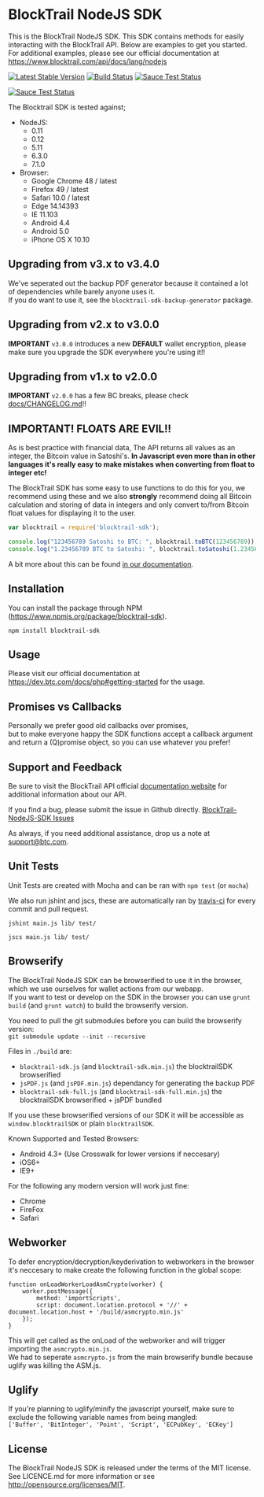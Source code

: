 BlockTrail NodeJS SDK
=====================
This is the BlockTrail NodeJS SDK. This SDK contains methods for easily interacting with the BlockTrail API.
Below are examples to get you started. For additional examples, please see our official documentation
at https://www.blocktrail.com/api/docs/lang/nodejs

[![Latest Stable Version](https://badge.fury.io/js/blocktrail-sdk.svg)](https://www.npmjs.org/package/blocktrail-sdk)
[![Build Status](https://travis-ci.org/blocktrail/blocktrail-sdk-nodejs.png?branch=master)](https://travis-ci.org/blocktrail/blocktrail-sdk-nodejs)
[![Sauce Test Status](https://saucelabs.com/buildstatus/team_blocktrail)](https://saucelabs.com/u/team_blocktrail)


[![Sauce Test Status](https://saucelabs.com/browser-matrix/team_blocktrail.svg)](https://saucelabs.com/u/team_blocktrail)

The Blocktrail SDK is tested against;  
 - NodeJS:
   - 0.11
   - 0.12
   - 5.11
   - 6.3.0
   - 7.1.0
 - Browser:
   - Google Chrome 48 / latest
   - Firefox 49 / latest
   - Safari 10.0 / latest
   - Edge 14.14393
   - IE 11.103
   - Android 4.4
   - Android 5.0
   - iPhone OS X 10.10


Upgrading from v3.x to v3.4.0
-----------------------------
We've seperated out the backup PDF generator because it contained a lot of dependencies while barely anyone uses it.  
If you do want to use it, see the `blocktrail-sdk-backup-generator` package.

Upgrading from v2.x to v3.0.0
-----------------------------
**IMPORTANT** `v3.0.0` introduces a new **DEFAULT** wallet encryption, please make sure you upgrade the SDK everywhere you're using it!!

Upgrading from v1.x to v2.0.0
-----------------------------
**IMPORTANT** `v2.0.0` has a few BC breaks, please check [docs/CHANGELOG.md](docs/CHANGELOG.md)!!

IMPORTANT! FLOATS ARE EVIL!!
----------------------------
As is best practice with financial data, The API returns all values as an integer, the Bitcoin value in Satoshi's.
**In Javascript even more than in other languages it's really easy to make mistakes when converting from float to integer etc!**

The BlockTrail SDK has some easy to use functions to do this for you, we recommend using these
and we also **strongly** recommend doing all Bitcoin calculation and storing of data in integers
and only convert to/from Bitcoin float values for displaying it to the user.

```javascript
var blocktrail = require('blocktrail-sdk');

console.log("123456789 Satoshi to BTC: ", blocktrail.toBTC(123456789));
console.log("1.23456789 BTC to Satoshi: ", blocktrail.toSatoshi(1.23456789));
```

A bit more about this can be found [in our documentation](https://dev.btc.com/docs/php#getting-started).

Installation
------------
You can install the package through NPM (https://www.npmjs.org/package/blocktrail-sdk).
```
npm install blocktrail-sdk
```

Usage
-----
Please visit our official documentation at https://dev.btc.com/docs/php#getting-started for the usage.

Promises vs Callbacks
---------------------
Personally we prefer good old callbacks over promises,  
but to make everyone happy the SDK functions accept a callback argument and return a (Q)promise object, so you can use whatever you prefer!

Support and Feedback
--------------------
Be sure to visit the BlockTrail API official [documentation website](https://dev.btc.com/docs/php#getting-started)
for additional information about our API.

If you find a bug, please submit the issue in Github directly.
[BlockTrail-NodeJS-SDK Issues](https://github.com/blocktrail/blocktrail-sdk-nodejs/issues)

As always, if you need additional assistance, drop us a note at
[support@btc.com](mailto:support@btc.com).

Unit Tests
----------
Unit Tests are created with Mocha and can be ran with `npm test` (or `mocha`)

We also run jshint and jscs, these are automatically ran by [travis-ci](https://travis-ci.org/blocktrail/blocktrail-sdk-nodejs) for every commit and pull request.
```
jshint main.js lib/ test/
```
```
jscs main.js lib/ test/
```

Browserify
----------
The BlockTrail NodeJS SDK can be browserified to use it in the browser, which we use ourselves for wallet actions from our webapp.  
If you want to test or develop on the SDK in the browser you can use `grunt build` (and `grunt watch`) to build the browserify version.

You need to pull the git submodules before you can build the browserify version:  
`git submodule update --init --recursive`

Files in `./build` are:

 - `blocktrail-sdk.js` (and `blocktrail-sdk.min.js`) the blocktrailSDK browserified  
 - `jsPDF.js` (and `jsPDF.min.js`) dependancy for generating the backup PDF  
 - `blocktrail-sdk-full.js` (and `blocktrail-sdk-full.min.js`) the blocktrailSDK browserified + jsPDF bundled  

If you use these browserified versions of our SDK it will be accessible as `window.blocktrailSDK` or plain `blocktrailSDK`.

Known Supported and Tested Browsers:
 - Android 4.3+ (Use Crosswalk for lower versions if neccesary)
 - iOS6+
 - IE9+

For the following any modern version will work just fine:
 - Chrome
 - FireFox
 - Safari

Webworker
---------
To defer encryption/decryption/keyderivation to webworkers in the browser it's neccesary to make create the following function in the global scope:
```
function onLoadWorkerLoadAsmCrypto(worker) {
    worker.postMessage({
        method: 'importScripts',
        script: document.location.protocol + '//' + document.location.host + '/build/asmcrypto.min.js'
    });
}
```

This will get called as the onLoad of the webworker and will trigger importing the `asmcrypto.min.js`.  
We had to seperate `asmcrypto.js` from the main browserify bundle because uglify was killing the ASM.js.

Uglify
------
If you're planning to uglify/minify the javascript yourself, make sure to exclude the following variable names from being mangled:  
`['Buffer', 'BitInteger', 'Point', 'Script', 'ECPubKey', 'ECKey']`

License
-------
The BlockTrail NodeJS SDK is released under the terms of the MIT license. See LICENCE.md for more information or see http://opensource.org/licenses/MIT.

